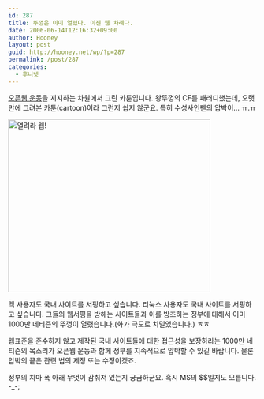 ```yaml
---
id: 287
title: 뚜껑은 이미 열렸다. 이젠 웹 차례다.
date: 2006-06-14T12:16:32+09:00
author: Hooney
layout: post
guid: http://hooney.net/wp/?p=287
permalink: /post/287
categories:
  - 후니넷
---
```

[오픈웹 운동](http://openweb.or.kr/)을 지지하는 차원에서 그린 카툰입니다. 왕뚜껑의 CF를 패러디했는데, 오랫만에 그려본 카툰(cartoon)이라 그런지 쉽지 않군요. 특히 수성사인펜의 압박이&#8230; ㅠ.ㅠ

<img src="/uploads/2006/openwebtoon01.png" alt="열려라 웹!" height="350" width="410" /> 

맥 사용자도 국내 사이트를 서핑하고 싶습니다. 리눅스 사용자도 국내 사이트를 서핑하고 싶습니다. 그들의 웹서핑을 방해는 사이트들과 이를 방조하는 정부에 대해서 이미 1000만 네티즌의 뚜껑이 열렸습니다.(화가 극도로 치밀었습니다.) ㅎㅎ

웹표준을 준수하지 않고 제작된 국내 사이트들에 대한 접근성을 보장하라는 1000만 네티즌의 목소리가 오픈웹 운동과 함께 정부를 지속적으로 압박할 수 있길 바랍니다. 물론 압박의 끝은 관련 법의 제정 또는 수정이겠죠.

정부의 치마 폭 아래 무엇이 감춰져 있는지 궁금하군요. 혹시 MS의 $$일지도 모릅니다. -_-;